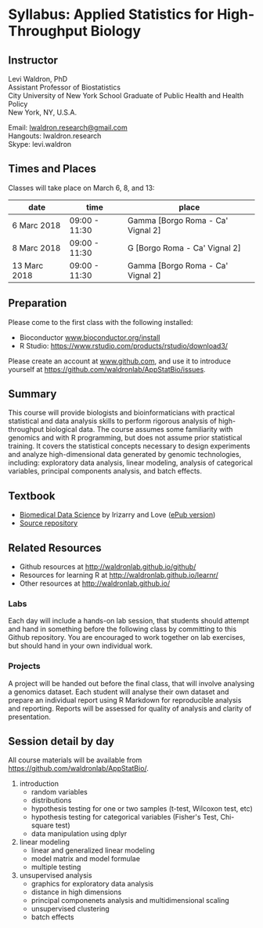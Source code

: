 # Syllabus: Applied Statistics for High-Throughput Biology

## Instructor

Levi Waldron, PhD  
Assistant Professor of Biostatistics  
City University of New York School Graduate of Public Health and Health Policy  
New York, NY, U.S.A.  

Email: lwaldron.research@gmail.com  
Hangouts: lwaldron.research  
Skype: levi.waldron  

## Times and Places

Classes will take place on March 6, 8, and 13:

|date   | time   |  place |
|-------|--------|--------|
| 6 Marc 2018 | 09:00 - 11:30  | Gamma [Borgo Roma - Ca' Vignal 2] | 
|  8 Marc 2018 |  09:00 - 11:30 |  G [Borgo Roma - Ca' Vignal 2] | 
|  13 Marc 2018 |  09:00 - 11:30 |  Gamma [Borgo Roma - Ca' Vignal 2] | 

## Preparation

Please come to the first class with the following installed:

* Bioconductor www.bioconductor.org/install
* R Studio: https://www.rstudio.com/products/rstudio/download3/

Please create an account at www.github.com, and use it to introduce yourself at https://github.com/waldronlab/AppStatBio/issues. 


## Summary

This course will provide biologists and bioinformaticians with practical statistical and data analysis skills to perform rigorous analysis of high-throughput biological data.  The course assumes some familiarity with genomics and with R programming, but does not assume prior statistical training.  It covers the statistical concepts necessary to design experiments and analyze high-dimensional data generated by genomic technologies, including: exploratory data analysis, linear modeling, analysis of categorical variables, principal components analysis, and batch effects.  

## Textbook

* [Biomedical Data Science](http://genomicsclass.github.io/book/) by Irizarry and Love ([ePub version](https://leanpub.com/dataanalysisforthelifesciences/))
* [Source repository](https://github.com/genomicsclass/labs)

## Related Resources

* Github resources at http://waldronlab.github.io/github/
* Resources for learning R at http://waldronlab.github.io/learnr/
* Other resources at http://waldronlab.github.io/

### Labs

Each day will include a hands-on lab session, that students should attempt and hand in something before the following class by committing to this Github repository. You are encouraged to work together on lab exercises, but should hand in your own individual work.

### Projects

A project will be handed out before the final class, that will involve analysing a genomics dataset.  Each student will analyse their own dataset and prepare an individual report using R Markdown for reproducible analysis and reporting.
Reports will be assessed for quality of analysis and clarity of presentation.

## Session detail by day

All course materials will be available from https://github.com/waldronlab/AppStatBio/.

1. introduction
    + random variables
    + distributions
    + hypothesis testing for one or two samples (t-test, Wilcoxon test, etc)
    + hypothesis testing for categorical variables (Fisher's Test, Chi-square test)
    + data manipulation using dplyr
2. linear modeling
    + linear and generalized linear modeling
    + model matrix and model formulae
    + multiple testing
3. unsupervised analysis
    + graphics for exploratory data analysis
    + distance in high dimensions
    + principal componenets analysis and multidimensional scaling
    + unsupervised clustering
    + batch effects
